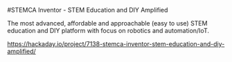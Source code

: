 #STEMCA Inventor - STEM Education and DIY Amplified

The most advanced, affordable and approachable (easy to use) STEM education and DIY platform with focus on robotics and automation/IoT.

https://hackaday.io/project/7138-stemca-inventor-stem-education-and-diy-amplified/
